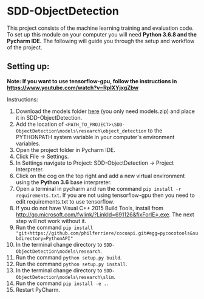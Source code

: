 # SDD-ObjectDetection



This project consists of the machine learning training and evaluation code. To set up this module on your computer you will need **Python 3.6.8 and the Pycharm IDE.**
The following  will guide you through the setup and workflow of the project.

## Setting up:
**Note: If you want to use tensorflow-gpu, follow the instructions in https://www.youtube.com/watch?v=RplXYjxgZbw**    

Instructions:
1. Download the models folder [here](https://mega.nz/#F!VRkjDIZZ!wJilhfEkAafbm6qydoTKtA) (you only need models.zip) and place it in SDD-ObjectDetection.
2. Add the location of ```<PATH_TO_PROJECT>\SDD-ObjectDetection\models\research\object_detection``` to the PYTHONPATH system variable in your computer's environment variables.
3. Open the project folder in Pycharm IDE.
4. Click File -> Settings.
5. In Settings navigate to Project: SDD-ObjectDetection -> Project Interpreter.
6. Click on the cog on the top right and add a new virtual environment using the **Python 3.6** base interpreter.
7. Open a terminal in pycharm and run the command ```pip install -r requirements.txt```. If you are not using tensorflow-gpu then you need to edit requirements.txt to use tensorflow.
8. If you do not have Visual C++ 2015 Build Tools, install from http://go.microsoft.com/fwlink/?LinkId=691126&fixForIE=.exe. The next step will not work without it.
9. Run the command ```pip install "git+https://github.com/philferriere/cocoapi.git#egg=pycocotools&subdirectory=PythonAPI"```
10. In the terminal change directory to ```SDD-ObjectDetection\models\research```.
11. Run the command ```python setup.py build```.
12. Run the command ```python setup.py install```.
13. In the terminal change directory to ```SDD-ObjectDetection\models\research\slim```.
14. Run the command ```pip install -e .```.
15. Restart PyCharm.


